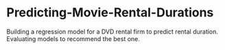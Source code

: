 # Predicting-Movie-Rental-Durations
Building a regression model for a DVD rental firm to predict rental duration. Evaluating models to recommend the best one.
